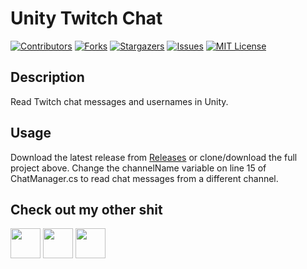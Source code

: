 # Unity Twitch Chat
[![Contributors][contributors-shield]][contributors-url]
[![Forks][forks-shield]][forks-url]
[![Stargazers][stars-shield]][stars-url]
[![Issues][issues-shield]][issues-url]
[![MIT License][license-shield]][license-url]

## Description
Read Twitch chat messages and usernames in Unity.

## Usage
Download the latest release from [Releases](https://github.com/ZeppelinGames/Unity-Twitch-Chat/releases) or clone/download the full project above.
Change the channelName variable on line 15 of ChatManager.cs to read chat messages from a different channel.

## Check out my other shit
<a href="http://www.twitter.com/Zeppelin_Games"><img src="https://image.flaticon.com/icons/png/512/124/124021.png" width="48"></a>
<a href="https://zeppelin-games.itch.io/"><img src="https://storage.webcatalog.app/catalog/itch-io/itch-io-icon-filled.png" width="48"></a>
<a href="http://www.github.com/ZeppelinGames"><img src="https://icon-library.com/images/github-icon-png/github-icon-png-29.jpg" width="48"></a>

[contributors-shield]: https://img.shields.io/github/contributors/ZeppelinGames/Unity-Twitch-Chat.svg?style=for-the-badge
[contributors-url]: https://github.com/ZeppelinGames/Unity-Twitch-Chat/graphs/contributors
[forks-shield]: https://img.shields.io/github/forks/ZeppelinGames/Unity-Twitch-Chat.svg?style=for-the-badge
[forks-url]: https://github.com/ZeppelinGames/Unity-Twitch-Chat/network/members
[stars-shield]: https://img.shields.io/github/stars/ZeppelinGames/Unity-Twitch-Chat.svg?style=for-the-badge
[stars-url]: https://github.com/ZeppelinGames/Unity-Twitch-Chat/stargazers
[issues-shield]: https://img.shields.io/github/issues/ZeppelinGames/Unity-Twitch-Chat.svg?style=for-the-badge
[issues-url]: https://github.com/ZeppelinGames/Unity-Twitch-Chat/issues
[license-shield]: https://img.shields.io/github/license/ZeppelinGames/Unity-Twitch-Chat.svg?style=for-the-badge
[license-url]: https://github.com/ZeppelinGames/Unity-Twitch-Chat/blob/master/LICENSE.txt
